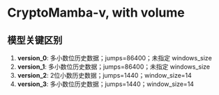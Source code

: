 # CryptoMamba-v, with volume

## 模型关键区别

1. **version_0**: 多小数位历史数据；jumps=86400；未指定 windows_size  
2. **version_1**: 多小数位历史数据；jumps=86400；未指定 windows_size
3. **version_2**: 2位小数历史数据；jumps=1440；window_size=14
4. **version_3**: 多小数位历史数据；jumps=1440；window_size=14
